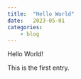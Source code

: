 ```yaml
---
title:  "Hello World"
date:   2023-05-01
categories:
    - blog
---
```

Hello World!

This is the first entry.
